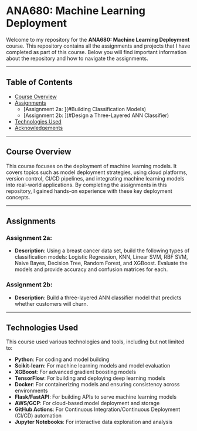 # ANA680: Machine Learning Deployment

Welcome to my repository for the **ANA680: Machine Learning Deployment** course. This repository contains all the assignments and projects that I have completed as part of this course. Below you will find important information about the repository and how to navigate the assignments.

---

## Table of Contents

- [Course Overview](#course-overview)
- [Assignments](#assignments)
  - [Assignment 2a: <Building Classification Models>](#Building Classification Models)
  - [Assignment 2b: <Design a Three-Layered ANN Classifier>](#Design a Three-Layered ANN Classifier)
- [Technologies Used](#technologies-used)
- [Acknowledgements](#acknowledgements)

---

## Course Overview

This course focuses on the deployment of machine learning models. It covers topics such as model deployment strategies, using cloud platforms, version control, CI/CD pipelines, and integrating machine learning models into real-world applications. By completing the assignments in this repository, I gained hands-on experience with these key deployment concepts.

---

## Assignments

### Assignment 2a: <Building Classification Models>
- **Description**: Using a breast cancer data set, build the following types of classification models: Logistic Regression, KNN, Linear SVM, RBF SVM, Naive Bayes, Decision Tree, Random Forest, and XGBoost. Evaluate the models and provide accuracy and confusion matrices for each.

### Assignment 2b: <Design a Three-Layered ANN Classifier>
- **Description**: Build a three-layered ANN classifier model that predicts whether customers will churn.


---

## Technologies Used

This course used various technologies and tools, including but not limited to:

- **Python**: For coding and model building
- **Scikit-learn**: For machine learning models and model evaluation
- **XGBoost**: For advanced gradient boosting models
- **TensorFlow**: For building and deploying deep learning models
- **Docker**: For containerizing models and ensuring consistency across environments
- **Flask/FastAPI**: For building APIs to serve machine learning models
- **AWS/GCP**: For cloud-based model deployment and storage
- **GitHub Actions**: For Continuous Integration/Continuous Deployment (CI/CD) automation
- **Jupyter Notebooks**: For interactive data exploration and analysis

